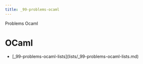 ```yaml
---
title: _99-problems-ocaml
---
```


Problems Ocaml

# OCaml

- \[\_99-problems-ocaml-lists](lists/\_99-problems-ocaml-lists.md)
